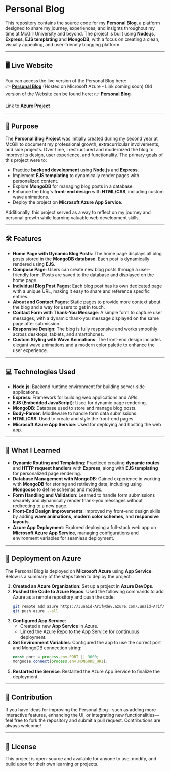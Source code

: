 # Personal Blog

This repository contains the source code for my **Personal Blog**, a platform designed to share my journey, experiences, and insights throughout my time at McGill University and beyond. The project is built using **Node.js**, **Express**, **EJS templating** and **MongoDB**, with a focus on creating a clean, visually appealing, and user-friendly blogging platform.

---

## 🖥️ Live Website

You can access the live version of the Personal Blog here:  
👉 **[Personal Blog]()** (Hosted on Microsoft Azure - Link coming soon)
Old version of the Website can be found here: 👉 **[Personal Blog](https://blog-junaid.onrender.com)**

Link to **[Azure Project](https://dev.azure.com/Junaid-Arif/Personal%20Blog)**

---

## 🎯 Purpose

The **Personal Blog Project** was initially created during my second year at McGill to document my professional growth, extracurricular involvements, and side projects. Over time, I restructured and modernized the blog to improve its design, user experience, and functionality. The primary goals of this project were to:

- Practice **backend development** using **Node.js** and **Express**.
- Implement **EJS templating** to dynamically render pages with personalized content.
- Explore **MongoDB** for managing blog posts in a database.
- Enhance the blog's **front-end design** with **HTML/CSS**, including custom wave animations.
- Deploy the project on **Microsoft Azure App Service**.

Additionally, this project served as a way to reflect on my journey and personal growth while learning valuable web development skills.

---

## 🛠️ Features

- **Home Page with Dynamic Blog Posts**: The home page displays all blog posts stored in the **MongoDB database**. Each post is dynamically rendered using **EJS**.
- **Compose Page**: Users can create new blog posts through a user-friendly form. Posts are saved to the database and displayed on the home page.
- **Individual Blog Post Pages**: Each blog post has its own dedicated page with a unique URL, making it easy to share and reference specific entries.
- **About and Contact Pages**: Static pages to provide more context about the blog and a way for users to get in touch.
- **Contact Form with Thank-You Message**: A simple form to capture user messages, with a dynamic thank-you message displayed on the same page after submission.
- **Responsive Design**: The blog is fully responsive and works smoothly across desktops, tablets, and smartphones.
- **Custom Styling with Wave Animations**: The front-end design includes elegant wave animations and a modern color palette to enhance the user experience.

---

## 💻 Technologies Used

- **Node.js**: Backend runtime environment for building server-side applications.
- **Express**: Framework for building web applications and APIs.
- **EJS (Embedded JavaScript)**: Used for dynamic page rendering.
- **MongoDB**: Database used to store and manage blog posts.
- **Body-Parser**: Middleware to handle form data submissions.
- **HTML/CSS**: Used to create and style the front-end pages.
- **Microsoft Azure App Service**: Used for deploying and hosting the web app.

---

## 🧩 What I Learned

- **Dynamic Routing and Templating**: Practiced creating **dynamic routes** and **HTTP request handlers** with **Express**, along with **EJS templating** for personalized page rendering.
- **Database Management with MongoDB**: Gained experience in working with **MongoDB** for storing and retrieving data, including using **Mongoose** to define schemas and models.
- **Form Handling and Validation**: Learned to handle form submissions securely and dynamically render thank-you messages without redirecting to a new page.
- **Front-End Design Improvements**: Improved my front-end design skills by adding **wave animations**, **modern color schemes**, and **responsive layouts**.
- **Azure App Deployment**: Explored deploying a full-stack web app on **Microsoft Azure App Service**, managing configurations and environment variables for seamless deployment.

---

## 🚀 Deployment on Azure

The Personal Blog is deployed on **Microsoft Azure** using **App Service**. Below is a summary of the steps taken to deploy the project:

1. **Created an Azure Organization**: Set up a project in **Azure DevOps**.
2. **Pushed the Code to Azure Repos**: Used the following commands to add Azure as a remote repository and push the code:
   ```bash
   git remote add azure https://Junaid-Arif@dev.azure.com/Junaid-Arif/Personal%20Blog/_git/Personal%20Blog
   git push azure --all
   ```
3. **Configured App Service**:
   - Created a new **App Service** in Azure.
   - Linked the Azure Repo to the App Service for continuous deployment.
4. **Set Environment Variables**: Configured the app to use the correct port and MongoDB connection string:
   ```javascript
   const port = process.env.PORT || 3000;
   mongoose.connect(process.env.MONGODB_URI);
   ```
5. **Restarted the Service**: Restarted the Azure App Service to finalize the deployment.

---

## 🤝 Contribution

If you have ideas for improving the Personal Blog—such as adding more interactive features, enhancing the UI, or integrating new functionalities—feel free to fork the repository and submit a pull request. Contributions are always welcome!

---

## 📄 License

This project is open-source and available for anyone to use, modify, and build upon for their own learning or projects.
